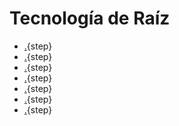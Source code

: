 <!--
SPDX-FileCopyrightText: 2023 Tecnología de Raíz <tecnologiaderaiz@disroot.org
SPDX-FileCopyrightText: 2023 Tecnología de Raíz <tecnologiaderaiz@disroot.org>

SPDX-License-Identifier: CC-BY-NC-4.0
-->

# Tecnología de Raíz


* [.](1-presentation.md){step}
* [.](2-step-by-step-sectorial.md){step}
* [.](3-waveguide-support.md){step}
* [.](4-directional-antenna-design.md){step}
* [.](5-waveguide-and-workspace.md){step}
* [.](6-waveguide-prototype.md){step}
* [.](7-plastic-parts.md){step}
